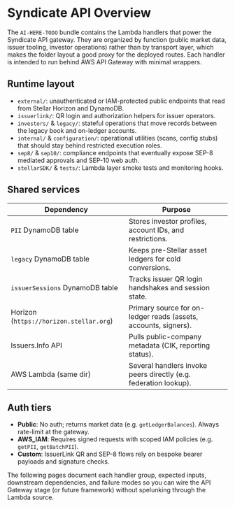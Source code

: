 # Syndicate API Overview

The `AI-HERE-TODO` bundle contains the Lambda handlers that power the Syndicate API gateway. They are organized by function (public market data, issuer tooling, investor operations) rather than by transport layer, which makes the folder layout a good proxy for the deployed routes. Each handler is intended to run behind AWS API Gateway with minimal wrappers.

## Runtime layout
- `external/`: unauthenticated or IAM-protected public endpoints that read from Stellar Horizon and DynamoDB.
- `issuerlink/`: QR login and authorization helpers for issuer operators.
- `investors/` & `legacy/`: stateful operations that move records between the legacy book and on-ledger accounts.
- `internal/` & `configuration/`: operational utilities (scans, config stubs) that should stay behind restricted execution roles.
- `sep8/` & `sep10/`: compliance endpoints that eventually expose SEP-8 mediated approvals and SEP-10 web auth.
- `stellarSDK/` & `tests/`: Lambda layer smoke tests and monitoring hooks.

## Shared services
| Dependency            | Purpose                                                     |
| --------------------- | ----------------------------------------------------------- |
| `PII` DynamoDB table  | Stores investor profiles, account IDs, and restrictions.    |
| `legacy` DynamoDB table | Keeps pre-Stellar asset ledgers for cold conversions.      |
| `issuerSessions` DynamoDB table | Tracks issuer QR login handshakes and session state. |
| Horizon (`https://horizon.stellar.org`) | Primary source for on-ledger reads (assets, accounts, signers). |
| Issuers.Info API      | Pulls public-company metadata (CIK, reporting status).      |
| AWS Lambda (same dir) | Several handlers invoke peers directly (e.g. federation lookup). |

## Auth tiers
- **Public**: No auth; returns market data (e.g. `getLedgerBalances`). Always rate-limit at the gateway.
- **AWS_IAM**: Requires signed requests with scoped IAM policies (e.g. `getPII`, `getBatchPII`).
- **Custom**: IssuerLink QR and SEP-8 flows rely on bespoke bearer payloads and signature checks.

The following pages document each handler group, expected inputs, downstream dependencies, and failure modes so you can wire the API Gateway stage (or future framework) without spelunking through the Lambda source.
